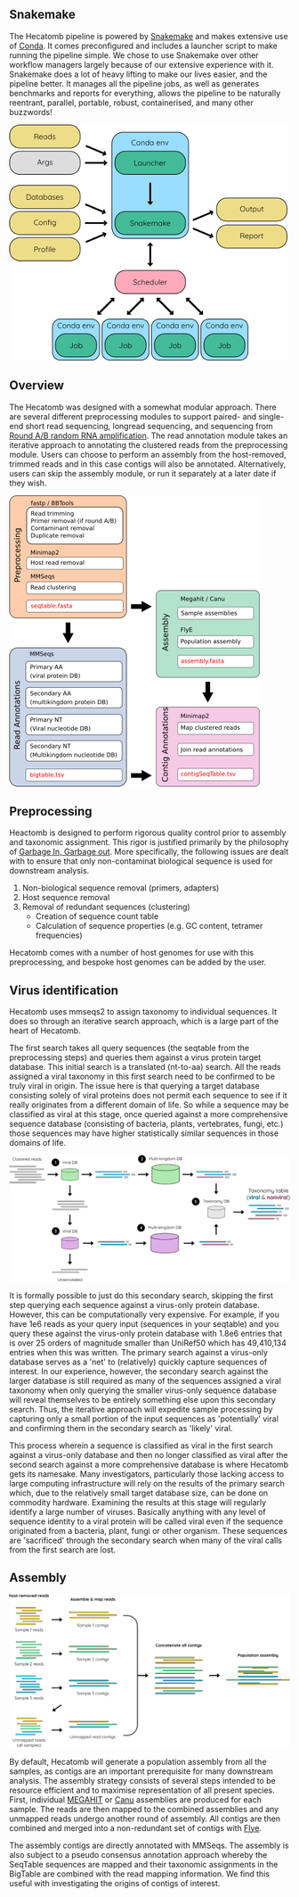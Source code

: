 ## Snakemake

The Hecatomb pipeline is powered by [Snakemake](https://snakemake.readthedocs.io/) 
and makes extensive use of [Conda](https://docs.conda.io/en/latest/).
It comes preconfigured and includes a launcher script to make running the pipeline simple.
We chose to use Snakemake over other workflow managers largely because of our extensive experience with it.
Snakemake does a lot of heavy lifting to make our lives easier, and the pipeline better.
It manages all the pipeline jobs, as well as generates benchmarks and reports for everything, allows the pipeline to 
be naturally reentrant, parallel, portable, robust, containerised, and many other buzzwords!

![](img/hecatombSnakemake.png)

## Overview

The Hecatomb was designed with a somewhat modular approach.
There are several different preprocessing modules to support paired- and single-end short read sequencing,
longread sequencing, and sequencing from [Round A/B random RNA amplification](RdAB_detailed_protocol.pdf).
The read annotation module takes an iterative approach to annotating the clustered reads from the preprocessing module.
Users can choose to perform an assembly from the host-removed, trimmed reads and in this case contigs will also be annotated.
Alternatively, users can skip the assembly module, or run it separately at a later date if they wish.

![](img/hecatombPipeline.png)

## Preprocessing

Heactomb is designed to perform rigorous quality control prior to assembly and taxonomic assignment. 
This rigor is justified primarily by the philosophy of [Garbage In, Garbage out](https://en.wikipedia.org/wiki/Garbage_in,_garbage_out). 
More specifically, the following issues are dealt with to ensure that only non-contaminat biological sequence is used for downstream analysis.

1. Non-biological sequence removal (primers, adapters)
2. Host sequence removal
3. Removal of redundant sequences (clustering)
	- Creation of sequence count table
	- Calculation of sequence properties (e.g. GC content, tetramer frequencies)

Hecatomb comes with a number of host genomes for use with this preprocessing, and bespoke host genomes can be added by the user.

## Virus identification

Hecatomb uses mmseqs2 to assign taxonomy to individual sequences. 
It does so through an iterative search approach, which is a large part of the heart of Hecatomb.

The first search takes all query sequences (the seqtable from the preprocessing steps) and queries them against a virus protein target database. 
This initial search is a translated (nt-to-aa) search. 
All the reads assigned a viral taxonomy in this first search need to be confirmed to be truly viral in origin. 
The issue here is that querying a target database consisting solely of viral proteins does not permit each sequence to see if it really originates from a different domain of life. 
So while a sequence may be classified as viral at this stage, once queried against a more comprehensive sequence database 
(consisting of bacteria, plants, vertebrates, fungi, etc.) those sequences may have higher statistically similar sequences in those domains of life.

[![](img/hecatombAnnot.png)](img/hecatombAnnot.png)

It is formally possible to just do this secondary search, skipping the first step querying each sequence against a virus-only protein database. 
However, this can be computationally very expensive. 
For example, if you have 1e6 reads as your query input (sequences in your seqtable) and you query these against the 
virus-only protein database with 1.8e6 entries that is over 25 orders of magnitude smaller than UniRef50 which has 49,410,134 entries when this was written. 
The primary search against a virus-only database serves as a 'net' to (relatively) quickly capture sequences of interest. 
In our experience, however, the secondary search against the larger database is still required as many of the sequences 
assigned a viral taxonomy when only querying the smaller virus-only sequence database will reveal themselves to be entirely something else upon this secondary search. 
Thus, the iterative approach will expedite sample processing by capturing only a small portion of the input sequences as 'potentially' viral and confirming them in the secondary search as 'likely' viral.

This process wherein a sequence is classified as viral in the first search against a virus-only database and then no 
longer classified as viral after the second search against a more comprehensive database is where Hecatomb gets its namesake. 
Many investigators, particularly those lacking access to large computing infrastructure will rely on the results of the 
primary search which, due to the relatively small target database size, can be done on commodity hardware. 
Examining the results at this stage will regularly identify a large number of viruses. 
Basically anything with any level of sequence identity to a viral protein will be called viral even if the sequence 
originated from a bacteria, plant, fungi or other organism. 
These sequences are 'sacrificed' through the secondary search when many of the viral calls from the first search are lost.

## Assembly

[![](img/hecatombAssemble.png)](img/hecatombAssemble.png)

By default, Hecatomb will generate a population assembly from all the samples,
as contigs are an important prerequisite for many downstream analysis.
The assembly strategy consists of several steps intended to be resource efficient and to maximise representation of all present species.
First, individual [MEGAHIT](https://github.com/voutcn/megahit) or [Canu](https://github.com/marbl/canu) assemblies are produced for each sample.
The reads are then mapped to the combined assemblies and any unmapped reads undergo another round of assembly.
All contigs are then combined and merged into a non-redundant set of contigs with [Flye](https://github.com/fenderglass/Flye).

The assembly contigs are directly annotated with MMSeqs.
The assembly is also subject to a pseudo consensus annotation approach whereby the SeqTable sequences are mapped and their
taxonomic assignments in the BigTable are combined with the read mapping information.
We find this useful with investigating the origins of contigs of interest.
